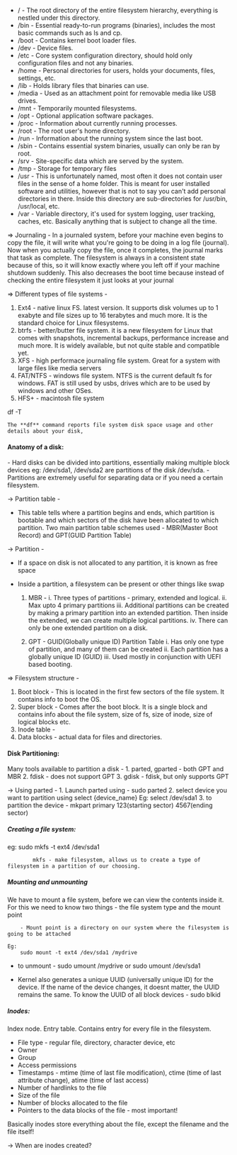 
- / - The root directory of the entire filesystem hierarchy, everything is nestled under this directory.
- /bin - Essential ready-to-run programs (binaries), includes the most basic commands such as ls and cp.
- /boot - Contains kernel boot loader files.
- /dev - Device files.
- /etc - Core system configuration directory, should hold only configuration files and not any binaries.
- /home - Personal directories for users, holds your documents, files, settings, etc.
- /lib - Holds library files that binaries can use.
- /media - Used as an attachment point for removable media like USB drives.
- /mnt - Temporarily mounted filesystems.
- /opt - Optional application software packages.
- /proc - Information about currently running processes.
- /root - The root user's home directory.
- /run - Information about the running system since the last boot.
- /sbin - Contains essential system binaries, usually can only be ran by root.
- /srv - Site-specific data which are served by the system.
- /tmp - Storage for temporary files
- /usr - This is unfortunately named, most often it does not contain user files in the sense of a home folder. This is meant for user installed software and utilities, however that is not to say you can't add personal directories in there. Inside this directory are sub-directories for /usr/bin, /usr/local, etc.
- /var - Variable directory, it's used for system logging, user tracking, caches, etc. Basically anything that is subject to change all the time.


=> Journaling - 
	In a journaled system, before your machine even begins to copy the file, it will write what you're going to be doing in a log file (journal). Now when you actually copy the file, once it completes, the journal marks that task as complete. The filesystem is always in a consistent state because of this, so it will know exactly where you left off if your machine shutdown suddenly. This also decreases the boot time because instead of checking the entire filesystem it just looks at your journal

=> Different types of file systems -
1. Ext4 - native linux FS. latest version. It supports disk volumes up to 1 exabyte and file sizes up to 16 terabytes and much more. It is the standard choice for Linux filesystems. 
2. btrfs  - better/butter file system. it is a new filesystem for Linux that comes with snapshots, incremental backups, performance increase and much more. It is widely available, but not quite stable and compatible yet.
3. XFS - high performace journaling file system. Great for a system with large files like media servers
4. FAT/NTFS - windows file system. NTFS is the current default fs for windows. FAT is still used by usbs, drives which are to be used by windows and other OSes.
5. HFS+ - macintosh file system



df -T

	The **df** command reports file system disk space usage and other details about your disk,


<h4>Anatomy of a disk:</h4>
- Hard disks can be divided into partitions, essentially making multiple block devices eg: /dev/sda1, /dev/sda2 are partitions of the disk /dev/sda. 
- Partitions are extremely useful for separating data or if you need a certain filesystem.

-> Partition table - 
- This table tells where a partition begins and ends, which partition is bootable and which sectors of the disk have been allocated to which partition. Two main partition table schemes used - MBR(Master Boot Record) and GPT(GUID Partition Table)

-> Partition - 
- If a space on disk is not allocated to any partition, it is known as free space
- Inside a partition, a filesystem can be present or other things like swap 

	1. MBR - 
		i. Three types of partitions - primary, extended and logical. 
		ii. Max upto 4 primary partitions
		iii. Additional partitions can be created by making a primary partition into an extended partition. Then inside the extended, we can create multiple logical partitions. 
		iv. There can only be one extended partition on a disk. 


	2. GPT - GUID(Globally unique ID) Partition Table
		i. Has only one type of partition, and many of them can be created
		ii. Each partition has a globally unique ID (GUID)
		iii. Used mostly in conjunction with UEFI based booting.  


=> Filesystem structure - 

1. Boot block - This is located in the first few sectors of the file system. It contains info to boot the OS. 
2. Super block - Comes after the boot block. It is a single block and contains info about the file system, size of fs, size of inode, size of logical blocks etc. 
3. Inode table - 
4. Data blocks - actual data for files and directories. 


<h4> Disk Partitioning: </h4>
Many tools available to partition a disk - 
	1. parted, gparted - both GPT and MBR
	2. fdisk - does not support GPT
	3. gdisk - fdisk, but only supports GPT

-> Using parted - 
		1. Launch parted using - sudo parted
		2. select device you want to partition using 
				select {device_name}
				Eg: select /dev/sda1
		3. to partition the device - 
				mkpart primary 123(starting sector) 4567(ending sector)


<h5>Creating a file system:</h5>
	eg: sudo mkfs -t ext4 /dev/sda1

			mkfs - make filesystem, allows us to create a type of filesystem in a partition of our choosing.


<h5>Mounting and unmounting</h5>
	We have to mount a file system, before we can view the contents inside it. For this we need to know two things - the file system type and the mount point 


		- Mount point is a directory on our system where the filesystem is going to be attached 

	Eg: 
		sudo mount -t ext4 /dev/sda1 /mydrive


- to unmount - 
		sudo umount /mydrive
		or 
		sudo umount /dev/sda1

- Kernel also generates a unique UUID (universally unique ID) for the device. If the name of the device changes, it doesnt matter, the UUID remains the same. To know the UUID of all block devices - 
			sudo blkid

<h5>Inodes: </h5>
Index node. Entry table. Contains entry for every file in the filesystem. 

- File type - regular file, directory, character device, etc
- Owner
- Group
- Access permissions
- Timestamps - mtime (time of last file modification), ctime (time of last attribute change), atime (time of last access)
- Number of hardlinks to the file
- Size of the file
- Number of blocks allocated to the file
- Pointers to the data blocks of the file - most important!

Basically inodes store everything about the file, except the filename and the file itself!

-> When are inodes created? 

	